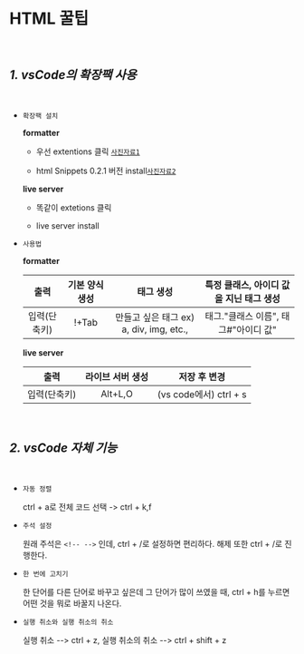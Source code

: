 # HTML 꿀팁 

<br/>

## _1. vsCode의 확장팩 사용_

<br/>

* `확장팩 설치`
  
  __formatter__
  
  * 우선 extentions 클릭 [`사진자료1`](https://user-images.githubusercontent.com/63662808/88351867-c0b18480-cd92-11ea-8d45-1e2d64845c31.png)
  
  
  * html Snippets 0.2.1 버전 install[`사진자료2`](https://user-images.githubusercontent.com/63662808/88351927-f9e9f480-cd92-11ea-97e1-447c9bcfc0f5.png)
  
  __live server__
  
  * 똑같이 extetions 클릭
  
  * live server install
  
  
 * `사용법`
 
    __formatter__
  
    |출력          | 기본 양식 생성 | 태그 생성                | 특정 클래스, 아이디 값을 지닌 태그 생성|
    |:-------------:|:---------------:|:-------------------------:|:--------------------------------------:|
    |입력(단축키)  | !+Tab         | 만들고 싶은 태그 ex) a, div, img, etc.,   | 태그."클래스 이름", 태그#"아이디 값"  |
  
    __live server__
  

    |출력          | 라이브 서버 생성 | 저장 후 변경                | 
    |:-------------:|:---------------:|:-------------------------:|
    |입력(단축키)  | Alt+L,O        | (vs code에서) ctrl + s  | 
  
  <br/>
  
 
## _2. vsCode 자체 기능_

<br/>

* `자동 정렬`

  ctrl + a로 전체 코드 선택 -> ctrl + k,f

* `주석 설정`

  원래 주석은 `<!-- -->` 인데, ctrl + /로 설정하면 편리하다. 해제 또한 ctrl + /로 진행한다.

* `한 번에 고치기`

  한 단어를 다른 단어로 바꾸고 싶은데 그 단어가 많이 쓰였을 때, ctrl + h를 누르면 어떤 것을 뭐로 바꿀지 나온다.
  
* `실행 취소와 실행 취소의 취소`

  실행 취소 --> ctrl + z, 실행 취소의 취소 --> ctrl + shift + z
